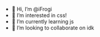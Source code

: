 - 👋 Hi, I’m @iFrogi
- 👀 I’m interested in css! 
- 🌱 I’m currently learning js
- 💞️ I’m looking to collaborate on idk


<!---
iFrogi/iFrogi is a ✨ special ✨ repository because its `README.md` (this file) appears on your GitHub profile.
You can click the Preview link to take a look at your changes.
--->

